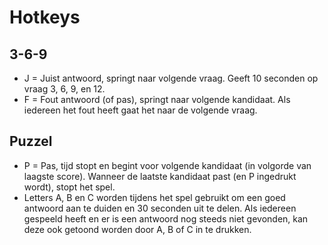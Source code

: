 # Hotkeys

## 3-6-9

- J = Juist antwoord, springt naar volgende vraag. Geeft 10 seconden op vraag 3, 6, 9, en 12.
- F = Fout antwoord (of pas), springt naar volgende kandidaat. Als iedereen het fout heeft gaat het naar de volgende vraag.

## Puzzel

- P = Pas, tijd stopt en begint voor volgende kandidaat (in volgorde van laagste score). Wanneer de laatste kandidaat past (en P ingedrukt wordt), stopt het spel.
- Letters A, B en C worden tijdens het spel gebruikt om een goed antwoord aan te duiden en 30 seconden uit te delen. Als iedereen gespeeld heeft en er is een antwoord nog steeds niet gevonden, kan deze ook getoond worden door A, B of C in te drukken.
